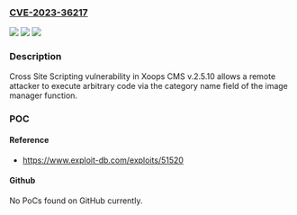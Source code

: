 ### [CVE-2023-36217](https://cve.mitre.org/cgi-bin/cvename.cgi?name=CVE-2023-36217)
![](https://img.shields.io/static/v1?label=Product&message=n%2Fa&color=blue)
![](https://img.shields.io/static/v1?label=Version&message=n%2Fa&color=blue)
![](https://img.shields.io/static/v1?label=Vulnerability&message=n%2Fa&color=brighgreen)

### Description

Cross Site Scripting vulnerability in Xoops CMS v.2.5.10 allows a remote attacker to execute arbitrary code via the category name field of the image manager function.

### POC

#### Reference
- https://www.exploit-db.com/exploits/51520

#### Github
No PoCs found on GitHub currently.

